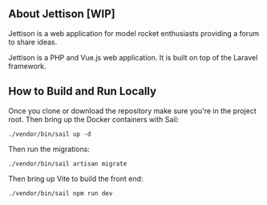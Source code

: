 ## About Jettison [WIP]

Jettison is a web application for model rocket enthusiasts providing a forum to share ideas.

Jettison is a PHP and Vue.js web application. It is built on top of the Laravel framework.

## How to Build and Run Locally

Once you clone or download the repository make sure you're in the project root.
Then bring up the Docker containers with Sail:
```shell
./vendor/bin/sail up -d
```

Then run the migrations:
```shell
./vendor/bin/sail artisan migrate
```

Then bring up Vite to build the front end:
```shell
./vendor/bin/sail npm run dev
```
